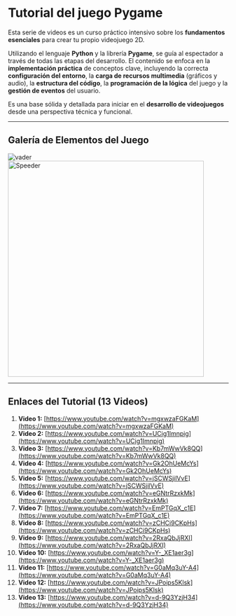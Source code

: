 # Tutorial del juego Pygame

Esta serie de videos es un curso práctico intensivo sobre los **fundamentos esenciales** para crear tu propio videojuego 2D. 

Utilizando el lenguaje **Python** y la librería **Pygame**, se guía al espectador a través de todas las etapas del desarrollo. El contenido se enfoca en la **implementación práctica** de conceptos clave, incluyendo la correcta **configuración del entorno**, la **carga de recursos multimedia** (gráficos y audio), la **estructura del código**, la **programación de la lógica** del juego y la **gestión de eventos** del usuario. 

Es una base sólida y detallada para iniciar en el **desarrollo de videojuegos** desde una perspectiva técnica y funcional.

---

## Galería de Elementos del Juego


   ![vader](https://github.com/user-attachments/assets/766a9a53-2cd9-4838-a043-8daade16bf4f) <img width="447" height="493" alt="Speeder" src="https://github.com/user-attachments/assets/e560c7fd-8c23-404c-abcc-13834ffa4639" />


---

## Enlaces del Tutorial (13 Videos)

1. **Video 1:** [https://www.youtube.com/watch?v=mgxwzaFGKaM](https://www.youtube.com/watch?v=mgxwzaFGKaM)
2. **Video 2:** [https://www.youtube.com/watch?v=UCig1Imnpig](https://www.youtube.com/watch?v=UCig1Imnpig)
3. **Video 3:** [https://www.youtube.com/watch?v=Kb7mWwVk8QQ](https://www.youtube.com/watch?v=Kb7mWwVk8QQ)
4. **Video 4:** [https://www.youtube.com/watch?v=Gk2OhUeMcYs](https://www.youtube.com/watch?v=Gk2OhUeMcYs)
5. **Video 5:** [https://www.youtube.com/watch?v=jSCWSjilVvE](https://www.youtube.com/watch?v=jSCWSjilVvE)
6. **Video 6:** [https://www.youtube.com/watch?v=eGNtrRzxkMk](https://www.youtube.com/watch?v=eGNtrRzxkMk)
7. **Video 7:** [https://www.youtube.com/watch?v=EmPTGqX_c1E](https://www.youtube.com/watch?v=EmPTGqX_c1E)
8. **Video 8:** [https://www.youtube.com/watch?v=zCHCi9CKpHs](https://www.youtube.com/watch?v=zCHCi9CKpHs)
9. **Video 9:** [https://www.youtube.com/watch?v=2RxaQbJjRXI](https://www.youtube.com/watch?v=2RxaQbJjRXI)
10. **Video 10:** [https://www.youtube.com/watch?v=Y-_XE1aer3g](https://www.youtube.com/watch?v=Y-_XE1aer3g)
11. **Video 11:** [https://www.youtube.com/watch?v=G0aMq3uY-A4](https://www.youtube.com/watch?v=G0aMq3uY-A4)
12. **Video 12:** [https://www.youtube.com/watch?v=JPoips5Klsk](https://www.youtube.com/watch?v=JPoips5Klsk)
13. **Video 13:** [https://www.youtube.com/watch?v=d-9Q3YzjH34](https://www.youtube.com/watch?v=d-9Q3YzjH34)

